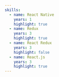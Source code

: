 ```yaml
---
skills:
  - name: React Native
    years: 1
    highlight: true
  - name: Redux
    years: 3
    highlight: true
  - name: React Redux
    years: 3
    highlight: false
  - name: React.js
    years: 3
    highlight: true
---
```


